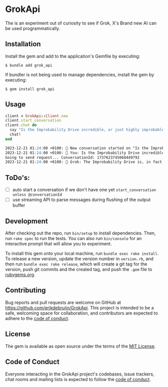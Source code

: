 # GrokApi

The is an experiment out of curiosity to see if Grok, X's Brand new AI can be used programmatically.

## Installation

Install the gem and add to the application's Gemfile by executing:

    $ bundle add grok_api

If bundler is not being used to manage dependencies, install the gem by executing:

    $ gem install grok_api

## Usage

```ruby
client = GrokApi::Client.new
client.start_conversation
client.chat do
  say "Is the Improbability Drive incredible, or just highly improbable?"
  chat!
end
```

```md
2023-12-21 01:24:00 +0100: 💬 New conversation started on "Is the Improbability Drive incredible, or just hig"
2023-12-21 01:24:00 +0100: 💬 You: Is the Improbability Drive incredible, or just highly improbable?
Going to send request... ConversationId: 1737623745068449792
2023-12-21 01:24:00 +0100: 🤖 Grok: The Improbability Drive is, in fact, incredibly improbable. It's so improbable that it's almost impossible, which is what makes it so incredible. It's like finding a functioning smartphone in a pile of rocks - highly improbable, yet quite incredible if it actually happens.
```

## ToDo's:
- [ ] auto start a conversation if we don't have one yet `start_conversation unless @conversationId`
- [ ] use streaming API to parse messages during flushing of the output buffer

## Development

After checking out the repo, run `bin/setup` to install dependencies. Then, run `rake spec` to run the tests. You can also run `bin/console` for an interactive prompt that will allow you to experiment.

To install this gem onto your local machine, run `bundle exec rake install`. To release a new version, update the version number in `version.rb`, and then run `bundle exec rake release`, which will create a git tag for the version, push git commits and the created tag, and push the `.gem` file to [rubygems.org](https://rubygems.org).

## Contributing

Bug reports and pull requests are welcome on GitHub at https://github.com/erikdebruijn/GrokApi. This project is intended to be a safe, welcoming space for collaboration, and contributors are expected to adhere to the [code of conduct](https://github.com/[USERNAME]/GrokApi/blob/main/CODE_OF_CONDUCT.md).

## License

The gem is available as open source under the terms of the [MIT License](https://opensource.org/licenses/MIT).

## Code of Conduct

Everyone interacting in the GrokApi project's codebases, issue trackers, chat rooms and mailing lists is expected to follow the [code of conduct](https://github.com/[USERNAME]/GrokApi/blob/main/CODE_OF_CONDUCT.md).
